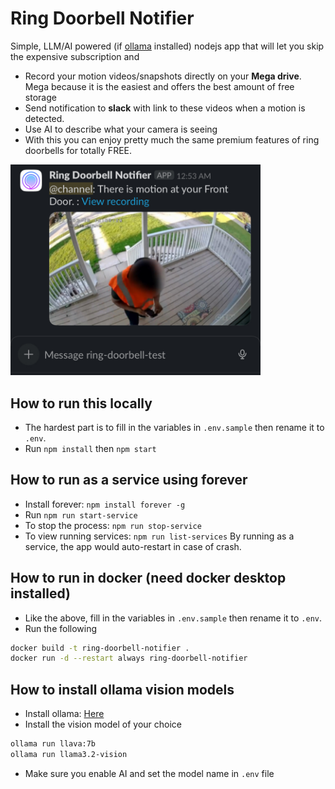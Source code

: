 # Ring Doorbell Notifier
Simple, LLM/AI powered (if [ollama](https://ollama.com) installed) nodejs app that will let you skip the expensive subscription and 
- Record your motion videos/snapshots directly on your **Mega drive**. Mega because it is the easiest and offers the best amount of free storage
- Send notification to **slack** with link to these videos when a motion is detected.
- Use AI to describe what your camera is seeing
- With this you can enjoy pretty much the same premium features of ring doorbells for totally FREE.
<img src="./docs/imgs/slack-notif.jpeg" alt="notif" width="400"/>

## How to run this locally
- The hardest part is to fill in the variables in `.env.sample` then rename it to `.env`.
- Run `npm install` then `npm start`

## How to run as a service using forever
- Install forever: `npm install forever -g`
- Run `npm run start-service`
- To stop the process: `npm run stop-service`
- To view running services: `npm run list-services`
By running as a service, the app would auto-restart in case of crash.

## How to run in docker (need docker desktop installed)
- Like the above, fill in the variables in `.env.sample` then rename it to `.env`.
- Run the following
```sh
docker build -t ring-doorbell-notifier .
docker run -d --restart always ring-doorbell-notifier 
```

## How to install ollama vision models
- Install ollama: [Here](https://ollama.com/download/mac)
- Install the vision model of your choice
```sh
ollama run llava:7b
ollama run llama3.2-vision
```
- Make sure you enable AI and set the model name in `.env` file
